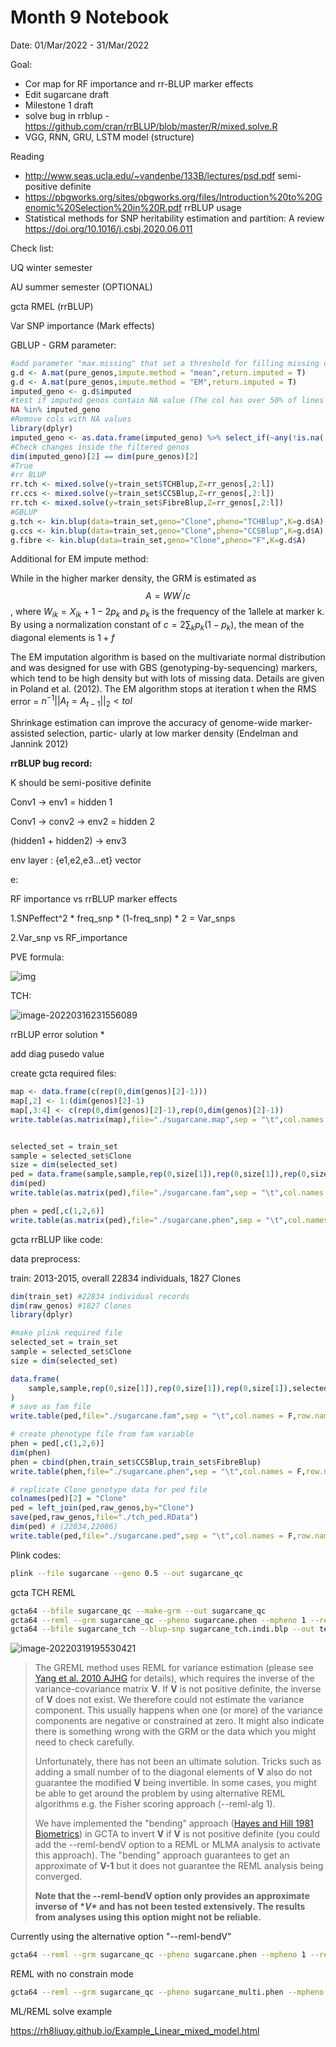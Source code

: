 Month 9 Notebook
====

Date: 01/Mar/2022 - 31/Mar/2022



Goal:

+ Cor map for RF importance and rr-BLUP marker effects
+ Edit sugarcane draft
+ Milestone 1 draft
+ solve bug in rrblup - https://github.com/cran/rrBLUP/blob/master/R/mixed.solve.R
+ VGG, RNN, GRU, LSTM model (structure)

Reading

+ http://www.seas.ucla.edu/~vandenbe/133B/lectures/psd.pdf semi-positive definite
+ https://pbgworks.org/sites/pbgworks.org/files/Introduction%20to%20Genomic%20Selection%20in%20R.pdf rrBLUP usage
+ Statistical methods for SNP heritability estimation and partition: A review https://doi.org/10.1016/j.csbj.2020.06.011

Check list:

UQ winter semester

AU summer semester (OPTIONAL)

gcta RMEL (rrBLUP)

Var SNP importance (Mark effects)





GBLUP - GRM parameter:

```R
#add parameter "max.missing" that set a threshold for filling missing data. While a SNP value is NA in over 50% Clones, this col will remain NA,and should be filtered.
g.d <- A.mat(pure_genos,impute.method = "mean",return.imputed = T)
g.d <- A.mat(pure_genos,impute.method = "EM",return.imputed = T)
imputed_geno <- g.d$imputed
#test if imputed genos contain NA value (The col has over 50% of lines with missed data)
NA %in% imputed_geno
#Remove cols with NA values
library(dplyr)
imputed_geno <- as.data.frame(imputed_geno) %>% select_if(~any(!is.na(.)))
#Check changes inside the filtered genos
dim(imputed_geno)[2] == dim(pure_genos)[2]
#True
#rr BLUP
rr.tch <- mixed.solve(y=train_set$TCHBlup,Z=rr_genos[,2:l])
rr.ccs <- mixed.solve(y=train_set$CCSBlup,Z=rr_genos[,2:l])
rr.tch <- mixed.solve(y=train_set$FibreBlup,Z=rr_genos[,2:l])
#GBLUP
g.tch <- kin.blup(data=train_set,geno="Clone",pheno="TCHBlup",K=g.d$A)
g.ccs <- kin.blup(data=train_set,geno="Clone",pheno="CCSBlup",K=g.d$A)
g.fibre <- kin.blup(data=train_set,geno="Clone",pheno="F",K=g.d$A)
```

Additional for EM impute method:

While in the higher marker density, the GRM is estimated as $$A=WW^{'}/c$$, where $W_{ik} = X_{ik} + 1 -2p_k$ and $p_k$ is the frequency of the 1allele at marker k. By using a normalization constant of $c=2\sum_kp_k(1-p_k)$, the mean of the diagonal elements is $1 + f$   

The EM imputation algorithm is based on the multivariate normal distribution and was designed for
use with GBS (genotyping-by-sequencing) markers, which tend to be high density but with lots of
missing data. Details are given in Poland et al. (2012). The EM algorithm stops at iteration t when
the RMS error = $n^{-1}||A_t = A_{t-1}||_2 < tol$ 

Shrinkage estimation can improve the accuracy of genome-wide marker-assisted selection, partic-
ularly at low marker density (Endelman and Jannink 2012)

**rrBLUP bug record:**

K should be semi-positive definite 





Conv1 -> env1 = hidden 1

Conv1 -> conv2 -> env2 = hidden 2

(hidden1 + hidden2) -> env3 



env layer : {e1,e2,e3...et} vector

e: 



RF importance vs rrBLUP marker effects

1.SNPeffect^2 * freq_snp * (1-freq_snp) * 2 = Var_snps

2.Var_snp vs RF_importance 

PVE formula:

![img](https://pic3.zhimg.com/80/v2-a35e65ce1941e3de36f7239edb5632fa_720w.jpg)

TCH:

![image-20220316231556089](C:\Users\pc\AppData\Roaming\Typora\typora-user-images\image-20220316231556089.png)

rrBLUP error solution * 

add diag pusedo value



create gcta required files:

```R
map <- data.frame(c(rep(0,dim(genos)[2]-1)))
map[,2] <- 1:(dim(genos)[2]-1)
map[,3:4] <- c(rep(0,dim(genos)[2]-1),rep(0,dim(genos)[2]-1))
write.table(as.matrix(map),file="./sugarcane.map",sep = "\t",col.names = F,row.names = F)


selected_set = train_set
sample = selected_set$Clone
size = dim(selected_set)
ped = data.frame(sample,sample,rep(0,size[1]),rep(0,size[1]),rep(0,size[1]),selected_set$TCHBlup)
dim(ped)
write.table(as.matrix(ped),file="./sugarcane.fam",sep = "\t",col.names = F,row.names = F)

phen = ped[,c(1,2,6)]
write.table(as.matrix(ped),file="./sugarcane.phen",sep = "\t",col.names = F,row.names = F)
```



gcta rrBLUP like code:

data preprocess:

train: 2013-2015, overall 22834 individuals, 1827 Clones

```R
dim(train_set) #22834 individual records
dim(raw_genos) #1827 Clones
library(dplyr)

#make plink required file
selected_set = train_set
sample = selected_set$Clone
size = dim(selected_set)

data.frame(
    sample,sample,rep(0,size[1]),rep(0,size[1]),rep(0,size[1]),selected_set$TCHBlup
)
# save as fam file 
write.table(ped,file="./sugarcane.fam",sep = "\t",col.names = F,row.names = F,quote = F)

# create phenotype file from fam variable
phen = ped[,c(1,2,6)]
dim(phen)
phen = cbind(phen,train_set$CCSBlup,train_set$FibreBlup)
write.table(phen,file="./sugarcane.phen",sep = "\t",col.names = F,row.names = F,quote = F)

# replicate Clone genotype data for ped file
colnames(ped)[2] = "Clone"
ped = left_join(ped,raw_genos,by="Clone")
save(ped,raw_genos,file="./tch_ped.RData")
dim(ped) # (22834,22086)
write.table(ped,file="./sugarcane.ped",sep = "\t",col.names = F,row.names = F,quote = F)

```

Plink codes:

```bash
plink --file sugarcane --geno 0.5 --out sugarcane_qc
```

gcta TCH REML

```bash
gcta64 --bfile sugarcane_qc --make-grm --out sugarcane_qc
gcta64 --reml --grm sugarcane_qc --pheno sugarcane.phen --mpheno 1 --reml-pred-rand --out sugarcane_tch
gcta64 --bfile sugarcane_tch --blup-snp sugarcane_tch.indi.blp --out test
```

![image-20220319195530421](C:\Users\pc\AppData\Roaming\Typora\typora-user-images\image-20220319195530421.png)

> The GREML method uses REML for variance estimation (please see [Yang et al. 2010 AJHG](http://www.cell.com/ajhg/abstract/S0002-9297(10)00598-7) for details), which requires the inverse of the variance-covariance matrix **V**. If **V** is not positive definite, the inverse of **V** does not exist. We therefore could not estimate the variance component. This usually happens when one (or more) of the variance components are negative or constrained at zero. It might also indicate there is something wrong with the GRM or the data which you might need to check carefully.
>
> Unfortunately, there has not been an ultimate solution. Tricks such as adding a small number of to the diagonal elements of **V** also do not guarantee the modified **V** being invertible. In some cases, you might be able to get around the problem by using alternative REML algorithms e.g. the Fisher scoring approach (--reml-alg 1).
>
> We have implemented the "bending" approach ([Hayes and Hill 1981 Biometrics](http://www.jstor.org/stable/2530561?seq=1#page_scan_tab_contents)) in GCTA to invert **V** if **V** is not positive definite (you could add the --reml-bendV option to a REML or MLMA analysis to activate this approach). The "bending" approach guarantees to get an approximate of **V-1** but it does not guarantee the REML analysis being converged.
>
> **Note that the --reml-bendV option only provides an approximate inverse of \**V\** and has not been tested extensively. The results from analyses using this option might not be reliable.**



Currently using the alternative option "--reml-bendV" 

```bash
gcta64 --reml --grm sugarcane_qc --pheno sugarcane.phen --mpheno 1 --reml-bendV --reml-pred-rand --out sugarcane_tch --thread-num 24
```
REML with no constrain mode

```bash
gcta64 --reml --grm sugarcane_qc --pheno sugarcane_multi.phen --mpheno 1 --reml-no-constrain --reml-pred-rand --out sugarcane_tch --thread-num 24
```





ML/REML solve example

https://rh8liuqy.github.io/Example_Linear_mixed_model.html
